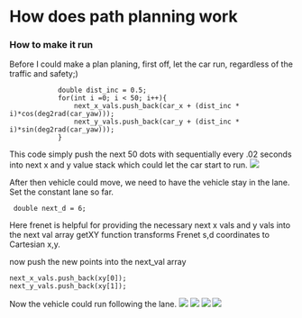 # How does path planning work
### How to make it run
Before I could make a plan planing, first off, let the car run, regardless of the traffic and safety;)
```
            double dist_inc = 0.5;
            for(int i =0; i < 50; i++){
                next_x_vals.push_back(car_x + (dist_inc * i)*cos(deg2rad(car_yaw)));
                next_y_vals.push_back(car_y + (dist_inc * i)*sin(deg2rad(car_yaw)));
            }
```
This code simply push the next 50 dots with sequentially every .02 seconds into next x and y value stack which could let the car start to run.
![](https://github.com/hang-wang/TERM3_P1/blob/master/image/run.gif)

After then vehicle could move, we need to have the vehicle stay in the lane.
Set the constant lane so far.
```$xslt
 double next_d = 6;
```

Here frenet is helpful for providing the necessary next x vals and y vals into the next val array
getXY function transforms  Frenet s,d coordinates to Cartesian x,y.

now push the new points into the next_val array
```$xslt
next_x_vals.push_back(xy[0]);
next_y_vals.push_back(xy[1]);
```
Now the vehicle could run following the lane.
![](https://github.com/hang-wang/TERM3_P1/blob/master/image/run2.gif)
![](https://github.com/hang-wang/TERM3_P1/blob/master/image/run3.gif)
![](https://github.com/hang-wang/TERM3_P1/blob/master/image/run4.gif)
![](https://github.com/hang-wang/TERM3_P1/blob/master/image/run5.gif)
